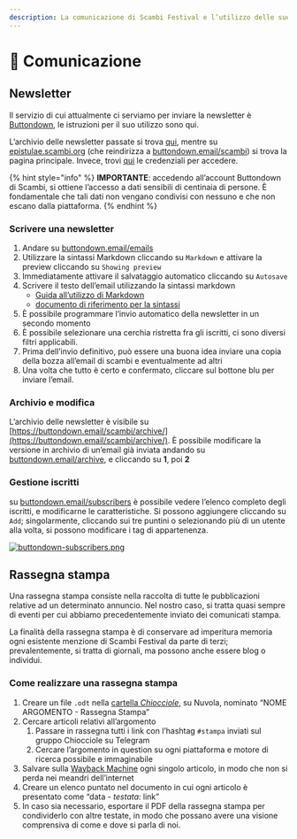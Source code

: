 ```yaml
---
description: La comunicazione di Scambi Festival e l’utilizzo delle sue piattaforme
---
```


# 💌 Comunicazione

## Newsletter

Il servizio di cui attualmente ci serviamo per inviare la newsletter è [Buttondown](https://buttondown.email), le istruzioni per il suo utilizzo sono qui.

L’archivio delle newsletter passate si trova [qui](https://buttondown.email/scambi/archive/), mentre su [epistulae.scambi.org](https://epistulae.scambi.org) (che reindirizza a [buttondown.email/scambi](https://buttondown.email/scambi/)) si trova la pagina principale. Invece, trovi [qui](https://nuvola.scambi.org/apps/passwords/) le credenziali per accedere.

{% hint style="info" %}
**IMPORTANTE**: accedendo all’account Buttondown di Scambi, si ottiene l’accesso a dati sensibili di centinaia di persone. È fondamentale che tali dati non vengano condivisi con nessuno e che non escano dalla piattaforma.
{% endhint %}

### Scrivere una newsletter

1. Andare su [buttondown.email/emails](https://buttondown.email/emails)
2. Utilizzare la sintassi Markdown cliccando su `Markdown` e attivare la preview cliccando su `Showing preview`
3. Immediatamente attivare il salvataggio automatico cliccando su `Autosave`
4. Scrivere il testo dell’email utilizzando la sintassi markdown
   * [Guida all’utilizzo di Markdown](https://www.markdownguide.org/getting-started/)
   * [documento di riferimento per la sintassi](https://www.markdownguide.org/cheat-sheet/)
5. È possibile programmare l’invio automatico della newsletter in un secondo momento
6. È possibile selezionare una cerchia ristretta fra gli iscritti, ci sono diversi filtri applicabili.
7. Prima dell’invio definitivo, può essere una buona idea inviare una copia della bozza all’email di scambi e eventualmente ad altri
8. Una volta che tutto è certo e confermato, cliccare sul bottone blu per inviare l’email.

### Archivio e modifica

L’archivio delle newsletter è visibile su [https://buttondown.email/scambi/archive/](https://buttondown.email/scambi/archive/). È possibile modificare la versione in archivio di un’email già inviata andando su [buttondown.email/archive](https://buttondown.email/archive), e cliccando su **1**, poi **2**

### Gestione iscritti

su [buttondown.email/subscribers](https://buttondown.email/subscribers) è possibile vedere l’elenco completo degli iscritti, e modificarne le caratteristiche. Si possono aggiungere cliccando su `Add`; singolarmente, cliccando sui tre puntini o selezionando più di un utente alla volta, si possono modificare i tag di appartenenza.

[![buttondown-subscribers.png](https://wiki.scambi.org/uploads/images/gallery/2022-02/scaled-1680-/buttondown-subscribers.png)](https://wiki.scambi.org/uploads/images/gallery/2022-02/buttondown-subscribers.png)

## Rassegna stampa

Una rassegna stampa consiste nella raccolta di tutte le pubblicazioni relative ad un determinato annuncio. Nel nostro caso, si tratta quasi sempre di eventi per cui abbiamo precedentemente inviato dei comunicati stampa.

La finalità della rassegna stampa è di conservare ad imperitura memoria ogni esistente menzione di Scambi Festival da parte di terzi; prevalentemente, si tratta di giornali, ma possono anche essere blog o individui.

### Come realizzare una rassegna stampa

1. Creare un file `.odt` nella [cartella _Chiocciole_](https://nuvola.scambi.org/f/84568), su Nuvola, nominato “NOME ARGOMENTO - Rassegna Stampa”
2. Cercare articoli relativi all’argomento
   1. Passare in rassegna tutti i link con l’hashtag `#stampa` inviati sul gruppo Chiocciole su Telegram
   2. Cercare l’argomento in question su ogni piattaforma e motore di ricerca possibile e immaginabile
3. Salvare sulla [Wayback Machine](https://web.archive.org) ogni singolo articolo, in modo che non si perda nei meandri dell’internet
4. Creare un elenco puntato nel documento in cui ogni articolo è presentato come “data - _testata_: link”
5. In caso sia necessario, esportare il PDF della rassegna stampa per condividerlo con altre testate, in modo che possano avere una visione comprensiva di come e dove si parla di noi.
